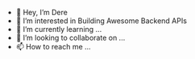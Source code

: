 - 👋 Hey, I’m Dere
- 👀 I’m interested in Building Awesome Backend APIs
- 🌱 I’m currently learning ...
- 💞️ I’m looking to collaborate on ...
- 📫 How to reach me ...

<!---
dere2625/dere2625 is a ✨ special ✨ repository because its `README.md` (this file) appears on your GitHub profile.
You can click the Preview link to take a look at your changes.
--->
